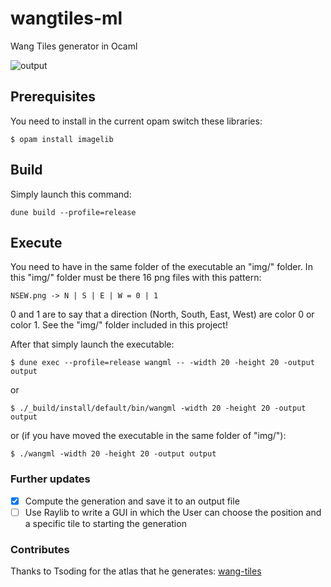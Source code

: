 # wangtiles-ml
Wang Tiles generator in Ocaml

![output](https://github.com/lmarzocchetti/wangtiles-ml/assets/61746163/8e721b61-20cd-4b1a-9082-84d8028d72cd)

## Prerequisites
You need to install in the current opam switch these libraries:
```
$ opam install imagelib
```

## Build
Simply launch this command:
```
dune build --profile=release
```

## Execute
You need to have in the same folder of the executable an "img/" folder.
In this "img/" folder must be there 16 png files with this pattern:
```
NSEW.png -> N | S | E | W = 0 | 1
```
0 and 1 are to say that a direction (North, South, East, West) are color 0 or color 1.
See the "img/" folder included in this project!

After that simply launch the executable:
```
$ dune exec --profile=release wangml -- -width 20 -height 20 -output output
```
or
```
$ ./_build/install/default/bin/wangml -width 20 -height 20 -output output
```
or (if you have moved the executable in the same folder of "img/"):
```
$ ./wangml -width 20 -height 20 -output output
```

### Further updates
- [x] Compute the generation and save it to an output file
- [ ] Use Raylib to write a GUI in which the User can choose the position and a specific tile to starting the generation

### Contributes 
Thanks to Tsoding for the atlas that he generates: [wang-tiles](https://github.com/tsoding/wang-tiles)
